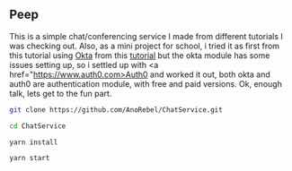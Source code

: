 ## Peep

This is a simple chat/conferencing service I made from different tutorials I was checking out.
Also, as a mini project for school, i tried it as first from this tutorial 
using <a href="https://www.okta.com">Okta</a> from this <a href="https://scotch.io/tutorials/build-a-video-chat-service-with-javascript-webrtc-and-okta">tutorial</a> but
the okta module has some issues setting up, so i settled up with <a href="https://www.auth0.com>Auth0</a> and worked it out, both okta and auth0 are authentication module, with free and paid versions. 
Ok, enough talk, lets get to the fun part.

```sh
git clone https://github.com/AnoRebel/ChatService.git
```

```sh
cd ChatService
```

```sh
yarn install
```

```sh
yarn start
```
